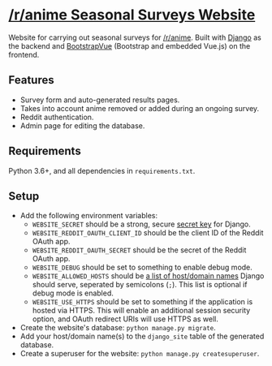 # [/r/anime Seasonal Surveys Website](https://survey.r-anime.moe/)

Website for carrying out seasonal surveys for [/r/anime](https://www.reddit.com/r/anime/). Built with [Django](https://www.djangoproject.com/) as the backend and [BootstrapVue](https://bootstrap-vue.org/) (Bootstrap and embedded Vue.js) on the frontend.

## Features

* Survey form and auto-generated results pages.
* Takes into account anime removed or added during an ongoing survey.
* Reddit authentication.
* Admin page for editing the database.

## Requirements

Python 3.6+, and all dependencies in `requirements.txt`.

## Setup

* Add the following environment variables:
  * `WEBSITE_SECRET` should be a strong, secure [secret key](https://docs.djangoproject.com/en/3.1/ref/settings/#secret-key) for Django.
  * `WEBSITE_REDDIT_OAUTH_CLIENT_ID` should be the client ID of the Reddit OAuth app.
  * `WEBSITE_REDDIT_OAUTH_SECRET` should be the secret of the Reddit OAuth app.
  * `WEBSITE_DEBUG` should be set to something to enable debug mode.
  * `WEBSITE_ALLOWED_HOSTS` should be [a list of host/domain names](https://docs.djangoproject.com/en/3.1/ref/settings/#std:setting-ALLOWED_HOSTS) Django should serve, seperated by semicolons (`;`). This list is optional if debug mode is enabled.
  * `WEBSITE_USE_HTTPS` should be set to something if the application is hosted via HTTPS. This will enable an additional session security option, and OAuth redirect URIs will use HTTPS as well.
* Create the website's database: `python manage.py migrate`.
* Add your host/domain name(s) to the `django_site` table of the generated database.
* Create a superuser for the website: `python manage.py createsuperuser`.
